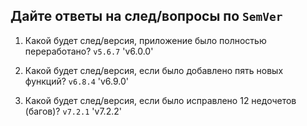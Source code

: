 ## Дайте ответы на след/вопросы по `SemVer`

1. Какой будет след/версия, приложение было полностью переработано?
`v5.6.7`
'v6.0.0'

2. Какой будет след/версия, если было добавлено пять новых функций?
`v6.8.4`
'v6.9.0'

3. Какой будет след/версия, если было исправлено 12 недочетов (багов)?
`v7.2.1`
'v7.2.2'